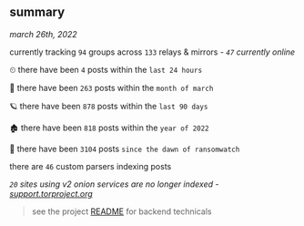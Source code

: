 
## summary
_march 26th, 2022_

currently tracking `94` groups across `133` relays & mirrors - _`47` currently online_

⏲ there have been `4` posts within the `last 24 hours`

🦈 there have been `263` posts within the `month of march`

🪐 there have been `878` posts within the `last 90 days`

🏚 there have been `818` posts within the `year of 2022`

🦕 there have been `3104` posts `since the dawn of ransomwatch`

there are `46` custom parsers indexing posts

_`20` sites using v2 onion services are no longer indexed - [support.torproject.org](https://support.torproject.org/onionservices/v2-deprecation/)_

> see the project [README](https://github.com/thetanz/ransomwatch#ransomwatch--) for backend technicals
